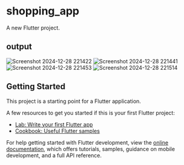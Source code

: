 # shopping_app

A new Flutter project.

## output
![Screenshot 2024-12-28 221422](https://github.com/user-attachments/assets/11c4fca6-ff3c-460c-8cb4-90a26c9d947e)
![Screenshot 2024-12-28 221441](https://github.com/user-attachments/assets/3cacd78e-aed3-43ac-9e14-2fc773b1c7fe)
![Screenshot 2024-12-28 221453](https://github.com/user-attachments/assets/ed51ed0e-7796-468e-ba4f-c52a5405c73b)
![Screenshot 2024-12-28 221514](https://github.com/user-attachments/assets/062666c7-aaca-41b1-b3e5-f9e1d9a5d23d)

## Getting Started

This project is a starting point for a Flutter application.

A few resources to get you started if this is your first Flutter project:

- [Lab: Write your first Flutter app](https://docs.flutter.dev/get-started/codelab)
- [Cookbook: Useful Flutter samples](https://docs.flutter.dev/cookbook)

For help getting started with Flutter development, view the
[online documentation](https://docs.flutter.dev/), which offers tutorials,
samples, guidance on mobile development, and a full API reference.
